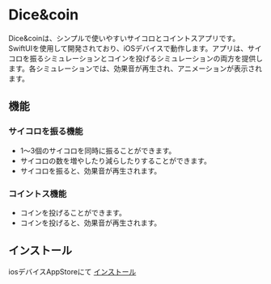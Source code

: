 # Dice&coin

Dice&coinは、シンプルで使いやすいサイコロとコイントスアプリです。SwiftUIを使用して開発されており、iOSデバイスで動作します。アプリは、サイコロを振るシミュレーションとコインを投げるシミュレーションの両方を提供します。各シミュレーションでは、効果音が再生され、アニメーションが表示されます。

## 機能

### サイコロを振る機能

- 1〜3個のサイコロを同時に振ることができます。
- サイコロの数を増やしたり減らしたりすることができます。
- サイコロを振ると、効果音が再生されます。

### コイントス機能

- コインを投げることができます。
- コインを投げると、効果音が再生されます。

## インストール

iosデバイスAppStoreにて
[インストール](https://apps.apple.com/us/app/%E3%82%B5%E3%82%A4%E3%82%B3%E3%83%AD-%E3%82%B3%E3%82%A4%E3%83%B3/id1658346232?itsct=apps_box_link&itscg=30200)


